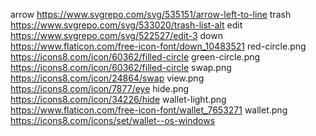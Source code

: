 arrow https://www.svgrepo.com/svg/535151/arrow-left-to-line
trash https://www.svgrepo.com/svg/533020/trash-list-alt
edit https://www.svgrepo.com/svg/522527/edit-3
down https://www.flaticon.com/free-icon-font/down_10483521
red-circle.png https://icons8.com/icon/60362/filled-circle
green-circle.png https://icons8.com/icon/60362/filled-circle
swap.png https://icons8.com/icon/24864/swap
view.png https://icons8.com/icon/7877/eye
hide.png https://icons8.com/icon/34226/hide
wallet-light.png https://www.flaticon.com/free-icon-font/wallet_7653271
wallet.png https://icons8.com/icons/set/wallet--os-windows